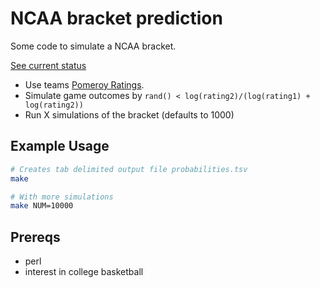 # NCAA bracket prediction #
Some code to simulate a NCAA bracket.

[See current status](http://games.espn.go.com/tournament-challenge-bracket/2014/en/entry?entryID=7491306)

- Use teams [Pomeroy Ratings](http://kenpom.com/).
- Simulate game outcomes by `rand() < log(rating2)/(log(rating1) + log(rating2))`
- Run X simulations of the bracket (defaults to 1000)

## Example Usage ##
```bash
# Creates tab delimited output file probabilities.tsv
make

# With more simulations
make NUM=10000
```

## Prereqs ##
- perl
- interest in college basketball
